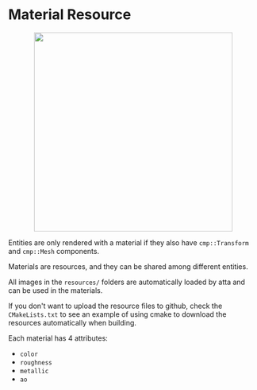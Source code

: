 <!--
title: Material Resource
description: Introduction to atta materials
image: https://storage.googleapis.com/atta-images/docs/tutorial/material-resource/2022-08-19.png
build: https://atta-repos.s3.us-east-1.amazonaws.com/tutorial/material-resource
-->
# Material Resource

<div align="center">
  <img src="https://storage.googleapis.com/atta-images/docs/tutorial/material-resource/2022-08-19.png" height="400">
</div>

Entities are only rendered with a material if they also have `cmp::Transform` and `cmp::Mesh` components.

Materials are resources, and they can be shared among different entities.

All images in the `resources/` folders are automatically loaded by atta and can be used in the materials.

If you don't want to upload the resource files to github, check the `CMakeLists.txt` to see an example of using cmake to download the resources automatically when building.

Each material has 4 attributes: 
 - `color`
 - `roughness`
 - `metallic`
 - `ao`

